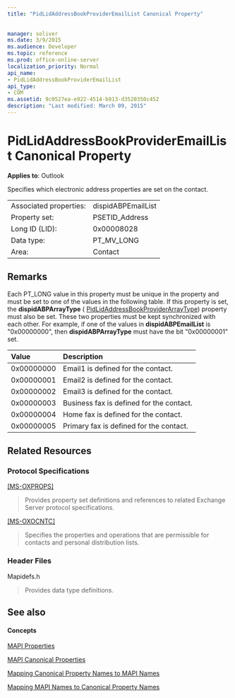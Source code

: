 ```yaml
---
title: "PidLidAddressBookProviderEmailList Canonical Property"
 
 
manager: soliver
ms.date: 3/9/2015
ms.audience: Developer
ms.topic: reference
ms.prod: office-online-server
localization_priority: Normal
api_name:
- PidLidAddressBookProviderEmailList
api_type:
- COM
ms.assetid: 9c0527ea-e922-4514-b913-d3520350c452
description: "Last modified: March 09, 2015"
---
```


# PidLidAddressBookProviderEmailList Canonical Property

  
  
**Applies to**: Outlook 
  
Specifies which electronic address properties are set on the contact. 
  
|||
|:-----|:-----|
|Associated properties:  <br/> |dispidABPEmailList  <br/> |
|Property set:  <br/> |PSETID_Address  <br/> |
|Long ID (LID):  <br/> |0x00008028  <br/> |
|Data type:  <br/> |PT_MV_LONG  <br/> |
|Area:  <br/> |Contact  <br/> |
   
## Remarks

Each PT_LONG value in this property must be unique in the property and must be set to one of the values in the following table. If this property is set, the **dispidABPArrayType** ( [PidLidAddressBookProviderArrayType](pidlidaddressbookproviderarraytype-canonical-property.md)) property must also be set. These two properties must be kept synchronized with each other. For example, if one of the values in **dispidABPEmailList** is "0x00000000", then **dispidABPArrayType** must have the bit "0x00000001" set. 
  
|**Value**|**Description**|
|:-----|:-----|
|0x00000000  <br/> |Email1 is defined for the contact.  <br/> |
|0x00000001  <br/> |Email2 is defined for the contact.  <br/> |
|0x00000002  <br/> |Email3 is defined for the contact.  <br/> |
|0x00000003  <br/> |Business fax is defined for the contact.  <br/> |
|0x00000004  <br/> |Home fax is defined for the contact.  <br/> |
|0x00000005  <br/> |Primary fax is defined for the contact.  <br/> |
   
## Related Resources

### Protocol Specifications

[[MS-OXPROPS]](http://msdn.microsoft.com/library/f6ab1613-aefe-447d-a49c-18217230b148%28Office.15%29.aspx)
  
> Provides property set definitions and references to related Exchange Server protocol specifications.
    
[[MS-OXOCNTC]](http://msdn.microsoft.com/library/9b636532-9150-4836-9635-9c9b756c9ccf%28Office.15%29.aspx)
  
> Specifies the properties and operations that are permissible for contacts and personal distribution lists.
    
### Header Files

Mapidefs.h
  
> Provides data type definitions.
    
## See also

#### Concepts

[MAPI Properties](mapi-properties.md)
  
[MAPI Canonical Properties](mapi-canonical-properties.md)
  
[Mapping Canonical Property Names to MAPI Names](mapping-canonical-property-names-to-mapi-names.md)
  
[Mapping MAPI Names to Canonical Property Names](mapping-mapi-names-to-canonical-property-names.md)

